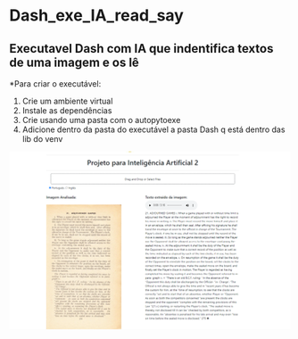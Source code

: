 # Dash_exe_IA_read_say
<h2>Executavel Dash com IA que indentifica textos de uma imagem e os lê</h2>

*Para criar o executável:
<ol> 
<li>Crie um ambiente virtual</li>
<li>Instale as dependências</li>
<li>Crie usando uma pasta com o autopytoexe</li>
<li>Adicione dentro da pasta do executável a pasta Dash q está dentro das lib do venv</li>
</ol>

![alt text](https://raw.githubusercontent.com/edno2819/Dash_exe_IA_read_say/main/print_dash_exe.PNG)

